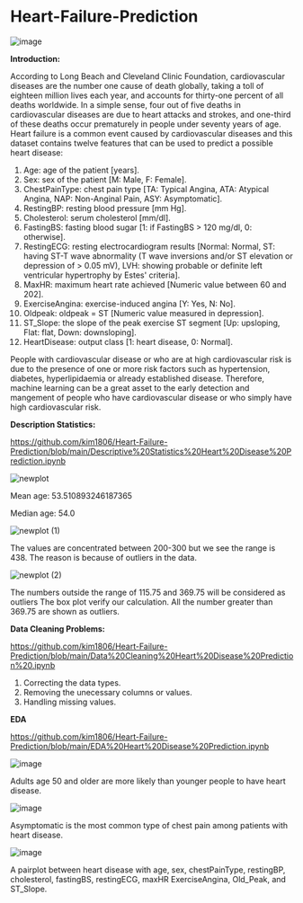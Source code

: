 # Heart-Failure-Prediction
![image](https://user-images.githubusercontent.com/91767251/159140224-94d1219c-01ed-470a-8516-8e41b12aa7f9.png)

**Introduction:** 

According to Long Beach and Cleveland Clinic Foundation, cardiovascular diseases are the number one cause of death globally, taking a toll of eighteen million lives each year, and accounts for thirty-one percent of all deaths worldwide. In a simple sense, four out of five deaths in cardiovascular diseases are due to heart attacks and strokes, and one-third of these deaths occur prematurely in people under seventy years of age. Heart failure is a common event caused by cardiovascular diseases and this dataset contains twelve features that can be used to predict a possible heart disease:
  1. Age: age of the patient [years].
  2. Sex: sex of the patient [M: Male, F: Female].
  3. ChestPainType: chest pain type [TA: Typical Angina, ATA: Atypical Angina, NAP: Non-Anginal Pain, ASY: Asymptomatic].
  4. RestingBP: resting blood pressure [mm Hg].
  5. Cholesterol: serum cholesterol [mm/dl].
  6. FastingBS: fasting blood sugar [1: if FastingBS > 120 mg/dl, 0: otherwise].
  7. RestingECG: resting electrocardiogram results [Normal: Normal, ST: having ST-T wave abnormality (T wave inversions and/or ST elevation or depression of > 0.05 mV), LVH: showing probable or definite left ventricular hypertrophy by Estes' criteria].
  8. MaxHR: maximum heart rate achieved [Numeric value between 60 and 202].
  9. ExerciseAngina: exercise-induced angina [Y: Yes, N: No].
  10. Oldpeak: oldpeak = ST [Numeric value measured in depression].
  11. ST_Slope: the slope of the peak exercise ST segment [Up: upsloping, Flat: flat, Down: downsloping].
  12. HeartDisease: output class [1: heart disease, 0: Normal].

People with cardiovascular disease or who are at high cardiovascular risk is due to the presence of one or more risk factors such as hypertension, diabetes, hyperlipidaemia or already established disease. Therefore, machine learning can be a great asset to the early detection and mangement of people who have cardiovascular disease or who simply have high cardiovascular risk.

**Description Statistics:**

https://github.com/kim1806/Heart-Failure-Prediction/blob/main/Descriptive%20Statistics%20Heart%20Disease%20Prediction.ipynb

![newplot](https://user-images.githubusercontent.com/91767251/159189899-a732ce01-7983-4aaa-a12e-f69015f1620c.png)

Mean age: 53.510893246187365

Median age: 54.0

![newplot (1)](https://user-images.githubusercontent.com/91767251/159189924-930129c6-de35-4431-9058-4de3096f8878.png)

The values are concentrated between 200-300 but we see the range is 438. The reason is because of outliers in the data.

![newplot (2)](https://user-images.githubusercontent.com/91767251/159189941-7d80b08c-4b30-4d3f-965c-d3dba36cb492.png)

The numbers outside the range of 115.75 and 369.75 will be considered as outliers
The box plot verify our calculation. All the number greater than 369.75 are shown as outliers.

**Data Cleaning Problems:**

https://github.com/kim1806/Heart-Failure-Prediction/blob/main/Data%20Cleaning%20Heart%20Disease%20Prediction%20.ipynb

  1. Correcting the data types.
  2. Removing the unecessary columns or values.
  3. Handling missing values.

**EDA**

https://github.com/kim1806/Heart-Failure-Prediction/blob/main/EDA%20Heart%20Disease%20Prediction.ipynb

![image](https://user-images.githubusercontent.com/91767251/159147825-87eabf42-ccbd-4355-844c-eb52f59d9ab2.png)

Adults age 50 and older are more likely than younger people to have heart disease.

![image](https://user-images.githubusercontent.com/91767251/159147839-1a675b40-3889-4f1f-80e2-57739a8c3010.png)

Asymptomatic is the most common type of chest pain among patients with heart disease.

![image](https://user-images.githubusercontent.com/91767251/159190789-e4f4d0dd-e88b-48fd-b272-a389c4f1d441.png)

A pairplot between heart disease with age, sex, chestPainType, restingBP, cholesterol, fastingBS, restingECG, maxHR ExerciseAngina, Old_Peak, and ST_Slope.
